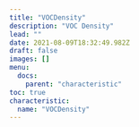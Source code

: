 ```yaml
---
title: "VOCDensity"
description: "VOC Density"
lead: ""
date: 2021-08-09T18:32:49.982Z
draft: false
images: []
menu:
  docs:
    parent: "characteristic"
toc: true
characteristic:
  name: "VOCDensity"
---
```

